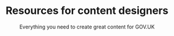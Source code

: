 ---
layout: role-index
title: Resources for content designers
subtitle: Everything you need to create great content for GOV.UK
audience: content-designer
hero: Understanding your users
---